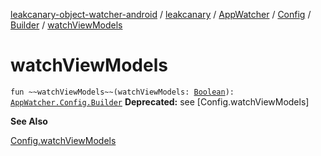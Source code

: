 [leakcanary-object-watcher-android](../../../../index.md) / [leakcanary](../../../index.md) / [AppWatcher](../../index.md) / [Config](../index.md) / [Builder](index.md) / [watchViewModels](./watch-view-models.md)

# watchViewModels

`fun ~~watchViewModels~~(watchViewModels: `[`Boolean`](https://kotlinlang.org/api/latest/jvm/stdlib/kotlin/-boolean/index.html)`): `[`AppWatcher.Config.Builder`](index.md)
**Deprecated:** see [Config.watchViewModels]

**See Also**

[Config.watchViewModels](../watch-view-models.md)

